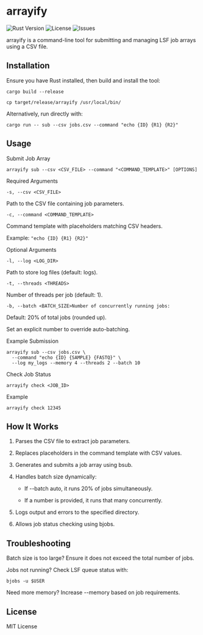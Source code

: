 # arrayify

![Rust Version](https://img.shields.io/badge/Rust-1.85.0-blue?style=flat-square)
![License](https://img.shields.io/badge/License-MIT-green?style=flat-square)
![Issues](https://img.shields.io/github/issues/SamD28/arrayify)


arrayify is a command-line tool for submitting and managing LSF job arrays using a CSV file.

## Installation

Ensure you have Rust installed, then build and install the tool:

```
cargo build --release
```
```
cp target/release/arrayify /usr/local/bin/
```

Alternatively, run directly with:

```
cargo run -- sub --csv jobs.csv --command "echo {ID} {R1} {R2}"
```

## Usage

Submit Job Array

```
arrayify sub --csv <CSV_FILE> --command "<COMMAND_TEMPLATE>" [OPTIONS]
```

Required Arguments

```
-s, --csv <CSV_FILE>
```

Path to the CSV file containing job parameters.

```
-c, --command <COMMAND_TEMPLATE>
```

Command template with placeholders matching CSV headers.

Example: ```"echo {ID} {R1} {R2}"```

Optional Arguments

```
-l, --log <LOG_DIR>
```

Path to store log files (default: logs).

```
-t, --threads <THREADS>
```

Number of threads per job (default: 1).

```
-b, --batch <BATCH_SIZE>Number of concurrently running jobs:
```

Default: 20% of total jobs (rounded up).

Set an explicit number to override auto-batching.

Example Submission

```
arrayify sub --csv jobs.csv \
  --command "echo {ID} {SAMPLE} {FASTQ}" \
  --log my_logs --memory 4 --threads 2 --batch 10
```

Check Job Status

```
arrayify check <JOB_ID>
```

Example

```
arrayify check 12345
```

## How It Works

1. Parses the CSV file to extract job parameters.

2. Replaces placeholders in the command template with CSV values.

3. Generates and submits a job array using bsub.

4. Handles batch size dynamically:

    - If --batch auto, it runs 20% of jobs simultaneously.

    - If a number is provided, it runs that many concurrently.

5. Logs output and errors to the specified directory.

6. Allows job status checking using bjobs.

## Troubleshooting

Batch size is too large? Ensure it does not exceed the total number of jobs.

Jobs not running? Check LSF queue status with:

```
bjobs -u $USER
```

Need more memory? Increase --memory based on job requirements.

## License

MIT License
